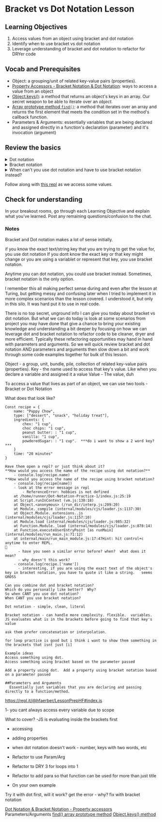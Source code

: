 # Bracket vs Dot Notation Lesson

## Learning Objectives
1. Access values from an object using bracket and dot notation
2. Identify when to use bracket vs dot notation
3. Leverage understanding of bracket and dot notation to refactor for DRYer code

## Vocab and Prerequisites
- Object: a grouping/unit of related key-value pairs (properties).
- [Property Accessors - Bracket Notation & Dot Notation](https://developer.mozilla.org/en-US/docs/Web/JavaScript/Reference/Operators/Property_Accessors): ways to access a value from an object
- [Object.keys()](https://developer.mozilla.org/en-US/docs/Web/JavaScript/Reference/Global_Objects/Object/keys): a method that returns an object's keys in an array.  Our secret weapon to be able to iterate over an *object*.
- [Array prototype method `find()`](https://developer.mozilla.org/en-US/docs/Web/JavaScript/Reference/Global_Objects/Array/find): a method that iterates over an array and returns the first element that meets the condition set in the method's callback function. 
- Parameters & Arguments:  essentially variables that are being declared and assigned directly in a function's declaration (parameter) and it's invocation (argument)

## Review the basics

<details>
<summary>Dot notation</summary>
<br>

- simple, clear way to access a value within an object when you know the exact text string of the key.  

```
var car = {
    make: "Honda",
    model: "Civic",
    year: 2003,
    color: "red"
};

console.log(car.color);
// "red"
```

</details>

<details>
<summary>Bracket notation</summary>
<br>

- used to access values in an object in more complex scenarios like when the exact key may be represented by a variable instead of the exact text string of the key.  
    - **JavaScript evaluates whatever is between the brackets before going to find the value its looking for.**

```
var car = {
    make: "Honda",
    model: "Civic",
    year: 2003,
    color: "red"
};

console.log(car["color"]);
// "red"

var carDetail = "color";
console.log(car[carDetail]);
// "red"
```

</details>

<details>
<summary>When can't you use dot notation and have to use bracket notation instead? </summary>
<br>

1. You don't have the exact text string of the key
1. You are using a variable/parameter to represent the key
1. The key is not a simple one-word string 
    1. Key is a number, [JS reserved word](https://www.edureka.co/blog/javascript-reserved-words/), symbol
    1. Key is multiple words with space(s) between

</details>

Follow along with [this repl](https://repl.it/@hfaerber/Bracket-vs-Dot-Notation-Review-Sample-Lesson) as we access some values.
## Check for understanding
In your breakout rooms, go through each Learning Objective and explain what you've learned.  Post any remaining questions/confusion to the chat.


### Notes

Bracket and Dot notation makes a lot of sense initially.

if you know the exact text/string key that you are trying to get the value for, you use dot notation
If you dont know the exact key or that key might change or you are using a variablet or represent that key, you use bracket notation.

Anytime you can dot notation, you could use bracket instead. Sometimes, bracket notation is the only option.

I remember this all making perfect sense during and even after the lesson at Turing, but getting messy and confusing later when I tried to implement it in more complex scenarios than the lesson covered. I understood it, but only in this silo. It was hard put it to use in real code.

There is no top secret, unground info I can give you today about bracket vs dot notation. But what we can do today is look at some scenarios from project you may have done that give a chance to bring your existing knowledge and understanding a bit deeper by focusing on how we can leverage dot and bracket notation to refactor code to be cleaner, dryer and more efficient. Typically these refactoring opportunities may hand in hand with parameters and arguments. So we will quick review bracket and dot notation AND parameters and arguments then slow down a bit and work through some code examples together for bulk of this lesson.

Object - a group, unit, bundle, pile, collection of related key-value pairs (properties).
Key - the name used to access that key's value. Like when you declare a variable and assigned it a value
Value - The value, duh

To access a value that lives as part of an object, we can use two tools - Bracket or Dot Notation

What does that look like?

```
Const recipe = {
    name: "Puppy Chow",
    type: ["dessert", "snack", "holiday treat"],
    ingredients: {
        chex: "1 cup",
        choc chips: "1 cup",
        peanut butter: : "1 cup",
        vanilla: "1 cup",
        powderedSugar: : "1 cup".  ***do i want to show a 2 word key?***
    }
    time: "20 minutes"
}

Have them open a repl? or just think about it?
**How would you access the name of the recipe using dot notation?**
    - console.log(recipe.name)
**How would you access the name of the recipe using bracket notation?
    - console.log(recipe[name])
    - look at the error message in repl
        - ReferenceError: hobbies is not defined
    at /home/runner/Dot-Notation-Practice-1/index.js:25:19
    at Script.runInContext (vm.js:130:18)
    at Object.<anonymous> (/run_dir/interp.js:209:20)
    at Module._compile (internal/modules/cjs/loader.js:1137:30)
    at Object.Module._extensions..js (internal/modules/cjs/loader.js:1157:10)
    at Module.load (internal/modules/cjs/loader.js:985:32)
    at Function.Module._load (internal/modules/cjs/loader.js:878:14)
    at Function.executeUserEntryPoint [as runMain] (internal/modules/run_main.js:71:12)
    at internal/main/run_main_module.js:17:47Hint: hit control+c anytime to enter REPL.

      - have you seen a similar error before? when?  what does it mean?
      - why doesn't this work?
    - console.log(recipe.['name'])
      - interesting, if you are using the exact text of the object's key in bracket notation, you have to quote it like a string.   seems GROSS

Can you combine dot and bracket notation?
Which do you personally like better?  Why?
So when CANT you use dot notation?
When CANT you use bracket notation?

Dot notation - simple, clean, literal

Bracket notation - can handle more complexity. flexible.  variables.  JS evaluates what is in the brackets before going to find that key's value

ask them prefer concatenation or interpolation.

for loop practice is good but i think i want to show them something in the brackets that isnt just [i]

Example ideas
Access something using dot.
Access something using bracket based on the parameter passed

Add a property using dot.  Add a property using bracket notation based on a parameter passed

##Parameters and Arguments
  Essentially just variables that you are declaring and passing directly to a function/method.

```

https://repl.it/@hfaerber/LessonPrepHF#index.js

1- you cant always access every variable due to scope

What to cover?
-JS is evaluating inside the brackets first

-   accessing
-   adding properties
-   when dot notation doesn't work - number, keys with two words, etc

-   Refactor to use Param/Arg
-   Refactor to DRY 3 for loops into 1
-   Refactor to add para so that function can be used for more than just title
-   On your own example

Try it with dot first, will it work? get the error - why? fix with bracket notation

[Dot Notation & Bracket Notation - Property accessors](https://developer.mozilla.org/en-US/docs/Web/JavaScript/Reference/Operators/Property_Accessors)
Parameters/Arguments
[find() array prototype method](https://developer.mozilla.org/en-US/docs/Web/JavaScript/Reference/Global_Objects/Array/find)
[Object.keys() method](https://developer.mozilla.org/en-US/docs/Web/JavaScript/Reference/Global_Objects/Object/keys)
